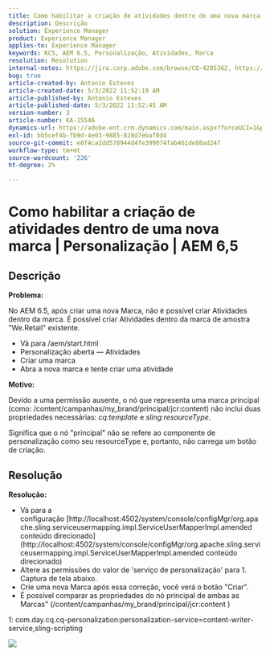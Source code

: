 ```yaml
---
title: Como habilitar a criação de atividades dentro de uma nova marca | Personalização | AEM 6,5
description: Descrição
solution: Experience Manager
product: Experience Manager
applies-to: Experience Manager
keywords: KCS, AEM 6.5, Personalização, Atividades, Marca
resolution: Resolution
internal-notes: https://jira.corp.adobe.com/browse/CQ-4285362, https://jira.corp.adobe.com/browse/CQ-4278366, https://daycare.day.com/content/home/ubs_cq/ubs_ch/fit_internet/214314.html#post0006
bug: true
article-created-by: Antonio Esteves
article-created-date: 5/3/2022 11:52:19 AM
article-published-by: Antonio Esteves
article-published-date: 5/3/2022 11:52:45 AM
version-number: 3
article-number: KA-15546
dynamics-url: https://adobe-ent.crm.dynamics.com/main.aspx?forceUCI=1&pagetype=entityrecord&etn=knowledgearticle&id=f1cba178-d7ca-ec11-a7b5-6045bd00db33
exl-id: bb5cef4b-fb9d-4e03-9885-028d7ebaf0d4
source-git-commit: e8f4ca2dd578944d4fe399074fab461de88ad247
workflow-type: tm+mt
source-wordcount: '226'
ht-degree: 2%

---
```


# Como habilitar a criação de atividades dentro de uma nova marca | Personalização | AEM 6,5

## Descrição


<b>Problema:</b>

No AEM 6.5, após criar uma nova Marca, não é possível criar Atividades dentro da marca. É possível criar Atividades dentro da marca de amostra &quot;We.Retail&quot; existente.

- Vá para /aem/start.html
- Personalização aberta — Atividades
- Criar uma marca
- Abra a nova marca e tente criar uma atividade




<b>Motivo:</b>

Devido a uma permissão ausente, o nó que representa uma marca principal (como: /content/campanhas/my_brand/principal/jcr:content) não inclui duas propriedades necessárias: *cq:template* e *sling:resourceType*.

Significa que o nó &quot;principal&quot; não se refere ao componente de personalização como seu resourceType e, portanto, não carrega um botão de criação.








## Resolução


<b>Resolução:</b>

- Vá para a configuração [http://localhost:4502/system/console/configMgr/org.apache.sling.serviceusermapping.impl.ServiceUserMapperImpl.amended conteúdo direcionado](http://localhost:4502/system/console/configMgr/org.apache.sling.serviceusermapping.impl.ServiceUserMapperImpl.amended conteúdo direcionado)
- Altere as permissões do valor de &#39;serviço de personalização&#39; para 1. Captura de tela abaixo.
- Crie uma nova Marca após essa correção, você verá o botão &quot;Criar&quot;.
- É possível comparar as propriedades do nó principal de ambas as Marcas&quot; (/content/campanhas/my_brand/principal/jcr:content )


1: com.day.cq.cq-personalization:personalization-service=content-writer-service,sling-scripting



![](https://adobe.sharepoint.com/sites/D365EntAttachments/knowledgearticle/How%20to%20enable%20creating%20Activities%20inside%20a%20new%20Brand%20-%20Personalization%20-%20AEM%206-5_19685F9AF794EA11A811000D3A303484/Activity_Brand_Create.jpg)
